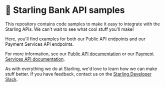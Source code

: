 # 📖 Starling Bank API samples

This repository contains code samples to make it easy to integrate with the Starling APIs. We can't wait to see what cool stuff you'll make!

Here, you'll find examples for both our Public API endpoints and our Payment Services API endpoints.

For more information, see our [Public API documentation](https://developer.starlingbank.com/docs) or our [Payment Services API documentation](https://developer.starlingbank.com/payments/docs).

As with everything we do at Starling, we'd love to learn how we can make stuff better. If you have feedback, contact us on the [Starling Developer Slack](https://developer.starlingbank.com/community).
